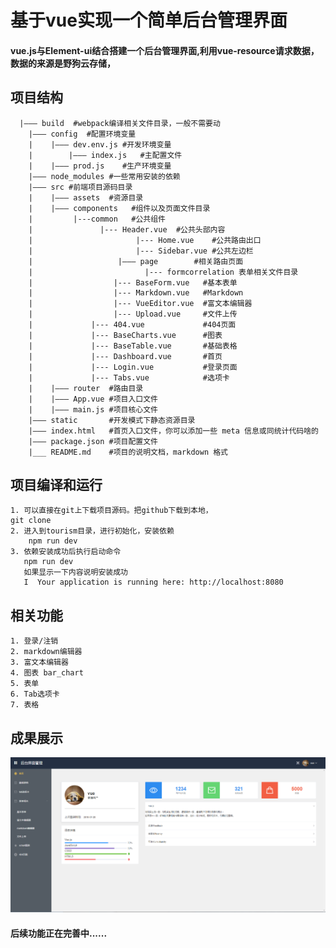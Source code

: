 # 基于vue实现一个简单后台管理界面


#### vue.js与Element-ui结合搭建一个后台管理界面,利用vue-resource请求数据，数据的来源是野狗云存储，


## 项目结构
```
  |——— build  #webpack编译相关文件目录，一般不需要动
	|——— config  #配置环境变量
	|    |——— dev.env.js #开发环境变量
	|		 |——— index.js   #主配置文件
	|    |——— prod.js    #生产环境变量
	|——— node_modules #一些常用安装的依赖
	|——— src #前端项目源码目录
	|    |——— assets  #资源目录
	|    |——— components   #组件以及页面文件目录
	|         |---common   #公共组件
	|            	|--- Header.vue  #公共头部内容
	|					    |--- Home.vue    #公共路由出口
	|					    |--- Sidebar.vue #公共左边栏
	|		 			|——— page        #相关路由页面
	|						  |--- formcorrelation 表单相关文件目录
	|                  |--- BaseForm.vue   #基本表单
	|                  |--- Markdown.vue   #Markdown
	|                  |--- VueEditor.vue  #富文本编辑器
	|                  |--- Upload.vue     #文件上传
	|             |--- 404.vue             #404页面
	|             |--- BaseCharts.vue      #图表 
	|             |--- BaseTable.vue       #基础表格
	|             |--- Dashboard.vue       #首页      
	|             |--- Login.vue           #登录页面
	|             |--- Tabs.vue            #选项卡
	|    |——— router  #路由目录
	|    |——— App.vue #项目入口文件
	|    |——— main.js #项目核心文件
	|——— static       #开发模式下静态资源目录
	|——— index.html   #首页入口文件，你可以添加一些 meta 信息或同统计代码啥的
	|——— package.json #项目配置文件
	|___ README.md    #项目的说明文档，markdown 格式
```

## 项目编译和运行
    1. 可以直接在git上下载项目源码。把github下载到本地，
	git clone 
	2. 进入到tourism目录，进行初始化，安装依赖
		npm run dev
	3. 依赖安装成功后执行启动命令
	   npm run dev
	   如果显示一下内容说明安装成功
	   I  Your application is running here: http://localhost:8080
		 
## 相关功能
	1. 登录/注销
	2. markdown编辑器
	3. 富文本编辑器
	4. 图表 bar_chart
	5. 表单
	6. Tab选项卡
	7. 表格
	
## 成果展示
![avatar](./static/1.png)

#### 后续功能正在完善中......